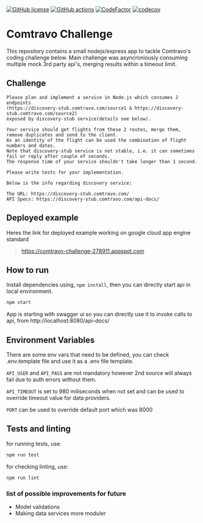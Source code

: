 [![GitHub license](https://img.shields.io/badge/license-MIT-blue.svg)](https://github.com/cemusta/comtravo-challenge/blob/master/LICENSE)
[![GitHub actions](https://github.com/cemusta/comtravo-challenge/workflows/Node.js%20CI/badge.svg)](https://github.com/cemusta/comtravo-challenge/actions)
[![CodeFactor](https://www.codefactor.io/repository/github/cemusta/comtravo-challenge/badge)](https://www.codefactor.io/repository/github/cemusta/comtravo-challenge)
[![codecov](https://codecov.io/gh/cemusta/comtravo-challenge/branch/master/graph/badge.svg)](https://codecov.io/gh/cemusta/comtravo-challenge)

# Comtravo Challenge

This repository contains a small nodejs/express app to tackle Comtravo's coding challenge below. Main challenge was asyncroniously consuming multiple mock 3rd party api's, merging results within a timeout limit.

## Challenge
```
Please plan and implement a service in Node.js which consumes 2 endpoints
(https://discovery-stub.comtravo.com/source1 & https://discovery-stub.comtravo.com/source2) 
exposed by discovery-stub service(details see below).

Your service should get flights from these 2 routes, merge them, remove duplicates and send to the client.
As an identity of the flight can be used the combination of flight numbers and dates.
Note that discovery-stub service is not stable, i.e. it can sometimes fail or reply after couple of seconds. 
The response time of your service shouldn't take longer than 1 second.

Please write tests for your implementation. 

Below is the info regarding discovery service:

The URL: https://discovery-stub.comtravo.com/
API Specs: https://discovery-stub.comtravo.com/api-docs/
```

## Deployed example

Heres the link for deployed example working on google cloud app engine standard

> https://comtravo-challenge-278911.appspot.com


## How to run

Install dependencies using, `npm install`, then you can directly start api in local environment.

```bash
npm start
```

App is starting with swagger ui so you can directly use it to invoke calls to api, from http://localhost:8080/api-docs/

## Environment Variables 

There are some env vars that need to be defined, you can check .env.template file and use it as a .env file template.

`API_USER` and `API_PASS` are not mandatory however 2nd source will always fail due to auth errors without them.

`API_TIMEOUT` is set to 980 miliseconds when not set and can be used to override timeout value for data providers.

`PORT` can be used to override default port which was 8000

## Tests and linting

for running tests, use:

```bash
npm run test
```

for checking linting, use:

```bash
npm run lint
```

### list of possible improvements for future

 - Model validations
 - Making data services more moduler